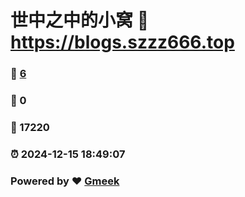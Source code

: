 # 世中之中的小窝 :link: https://blogs.szzz666.top 
### :page_facing_up: [6](https://blogs.szzz666.top/tag.html) 
### :speech_balloon: 0 
### :hibiscus: 17220 
### :alarm_clock: 2024-12-15 18:49:07 
### Powered by :heart: [Gmeek](https://github.com/Meekdai/Gmeek)

